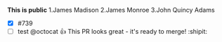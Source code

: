 **This is public**
1.James Madison
2.James Monroe
3.John Quincy Adams
- [x] #739
- [ ] test
@octocat :+1: This PR looks great - it's ready to merge! :shipit: 
